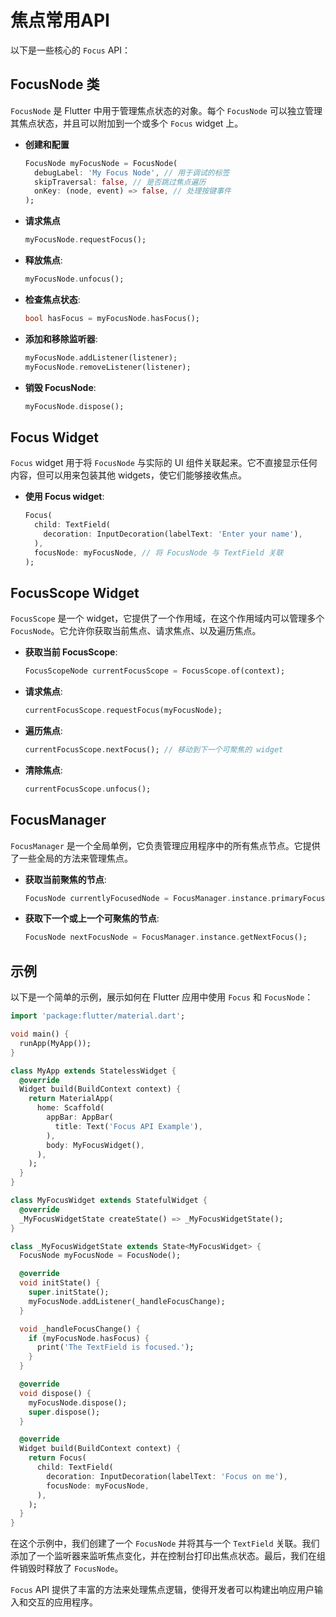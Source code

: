 # 焦点常用API

以下是一些核心的 `Focus` API：

## FocusNode 类

`FocusNode` 是 Flutter 中用于管理焦点状态的对象。每个 `FocusNode` 可以独立管理其焦点状态，并且可以附加到一个或多个 `Focus` widget 上。

- **创建和配置**

  ```dart
  FocusNode myFocusNode = FocusNode(
    debugLabel: 'My Focus Node', // 用于调试的标签
    skipTraversal: false, // 是否跳过焦点遍历
    onKey: (node, event) => false, // 处理按键事件
  );
  ```

- **请求焦点**

  ```dart
  myFocusNode.requestFocus();
  ```

- **释放焦点**:

  ```dart
  myFocusNode.unfocus();
  ```

- **检查焦点状态**:

  ```dart
  bool hasFocus = myFocusNode.hasFocus();
  ```

- **添加和移除监听器**:

  ```dart
  myFocusNode.addListener(listener);
  myFocusNode.removeListener(listener);
  ```

- **销毁 FocusNode**:

  ```dart
  myFocusNode.dispose();
  ```

## Focus Widget

`Focus` widget 用于将 `FocusNode` 与实际的 UI 组件关联起来。它不直接显示任何内容，但可以用来包装其他 widgets，使它们能够接收焦点。

- **使用 Focus widget**:

  ```dart
  Focus(
    child: TextField(
      decoration: InputDecoration(labelText: 'Enter your name'),
    ),
    focusNode: myFocusNode, // 将 FocusNode 与 TextField 关联
  );
  ```

## FocusScope Widget

`FocusScope` 是一个 widget，它提供了一个作用域，在这个作用域内可以管理多个 `FocusNode`。它允许你获取当前焦点、请求焦点、以及遍历焦点。

- **获取当前 FocusScope**:

  ```dart
  FocusScopeNode currentFocusScope = FocusScope.of(context);
  ```

- **请求焦点**:

  ```dart
  currentFocusScope.requestFocus(myFocusNode);
  ```

- **遍历焦点**:

  ```dart
  currentFocusScope.nextFocus(); // 移动到下一个可聚焦的 widget
  ```

- **清除焦点**:

  ```dart
  currentFocusScope.unfocus();
  ```

## FocusManager

`FocusManager` 是一个全局单例，它负责管理应用程序中的所有焦点节点。它提供了一些全局的方法来管理焦点。

- **获取当前聚焦的节点**:

  ```dart
  FocusNode currentlyFocusedNode = FocusManager.instance.primaryFocus;
  ```

- **获取下一个或上一个可聚焦的节点**:

  ```dart
  FocusNode nextFocusNode = FocusManager.instance.getNextFocus();
  ```

## 示例

以下是一个简单的示例，展示如何在 Flutter 应用中使用 `Focus` 和 `FocusNode`：

```dart
import 'package:flutter/material.dart';

void main() {
  runApp(MyApp());
}

class MyApp extends StatelessWidget {
  @override
  Widget build(BuildContext context) {
    return MaterialApp(
      home: Scaffold(
        appBar: AppBar(
          title: Text('Focus API Example'),
        ),
        body: MyFocusWidget(),
      ),
    );
  }
}

class MyFocusWidget extends StatefulWidget {
  @override
  _MyFocusWidgetState createState() => _MyFocusWidgetState();
}

class _MyFocusWidgetState extends State<MyFocusWidget> {
  FocusNode myFocusNode = FocusNode();

  @override
  void initState() {
    super.initState();
    myFocusNode.addListener(_handleFocusChange);
  }

  void _handleFocusChange() {
    if (myFocusNode.hasFocus) {
      print('The TextField is focused.');
    }
  }

  @override
  void dispose() {
    myFocusNode.dispose();
    super.dispose();
  }

  @override
  Widget build(BuildContext context) {
    return Focus(
      child: TextField(
        decoration: InputDecoration(labelText: 'Focus on me'),
        focusNode: myFocusNode,
      ),
    );
  }
}
```

在这个示例中，我们创建了一个 `FocusNode` 并将其与一个 `TextField` 关联。我们添加了一个监听器来监听焦点变化，并在控制台打印出焦点状态。最后，我们在组件销毁时释放了 `FocusNode`。

`Focus` API 提供了丰富的方法来处理焦点逻辑，使得开发者可以构建出响应用户输入和交互的应用程序。
